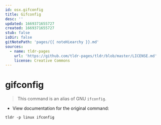 ```yaml
---
id: osx.gifconfig
title: Gifconfig
desc: ''
updated: 1669371655727
created: 1669371655727
stub: false
isDir: false
gitNotePath: 'pages/{{ noteHiearchy }}.md'
sources:
  - name: tldr-pages
    url: 'https://github.com/tldr-pages/tldr/blob/master/LICENSE.md'
    license: Creative Commons
---
```

# gifconfig

> This command is an alias of GNU `ifconfig`.

- View documentation for the original command:

`tldr -p linux ifconfig`

